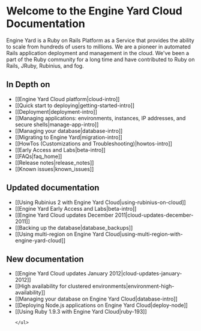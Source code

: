 # Welcome to the Engine Yard Cloud Documentation

Engine Yard is a Ruby on Rails Platform as a Service that provides the ability to scale from hundreds of users to millions. We are a pioneer in automated Rails application deployment and management in the cloud. We've been a part of the Ruby community for a long time and have contributed to Ruby on Rails, JRuby, Rubinius, and fog.

## In Depth on
* [[Engine Yard Cloud platform|cloud-intro]]
* [[Quick start to deploying|getting-started-intro]]
* [[Deployment|deployment-intro]]
* [[Managing applications: environments, instances, IP addresses, and secure shells|manage-app-intro]]
* [[Managing your database|database-intro]]
* [[Migrating to Engine Yard|migration-intro]]
* [[HowTos (Customizations and Troubleshooting)|howtos-intro]]
* [[Early Access and Labs|beta-intro]]
* [[FAQs|faq_home]]
* [[Release notes|release_notes]]
* [[Known issues|known_issues]]

<div class="split">
  <div class="col col-first">
    <h2>Updated documentation</h2>
    <ul>
  	 	<li>
			 [[Using Rubinius 2 with Engine Yard Cloud|using-rubinius-on-cloud]]
		</li>
		<li>
		    [[Engine Yard Early Access and Labs|beta-intro]]
		</li>
		<li>
			[[Engine Yard Cloud updates December 2011|cloud-updates-december-2011]]
		  </li>
		<li>
			[[Backing up the database|database_backups]]
		</li>	
	    <li>
         [[Using multi-region on Engine Yard Cloud|using-multi-region-with-engine-yard-cloud]]
        </li>
    </ul>   

  </div>
  
  <div class="col col-last">
    <h2>New documentation</h2>
    <ul> 
	  <li>
	     [[Engine Yard Cloud updates January 2012|cloud-updates-january-2012]]
	  </li>
	  <li>
         [[High availability for clustered environments|environment-high-availability]]
      </li>
	  <li>
	     [[Managing your database on Engine Yard Cloud|database-intro]]
	  </li>
      <li>
         [[Deploying Node.js applications on Engine Yard Cloud|deploy-node]]
      </li>
      <li>
         [[Using Ruby 1.9.3 with Engine Yard Cloud|ruby-193]]
      </li>
     
    </ul>
  </div>
</div>
